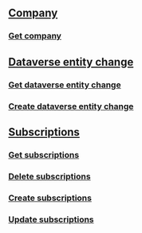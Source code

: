 
<!-- START>DO_NOT_EDIT -->
<!-- IMPORTANT:Do not edit any of the content between here and the END>DO_NOT_EDIT. -->
## [Company](resources/dynamics_company.md)
### [Get company](api/dynamics_company_get.md)
## [Dataverse entity change](resources/dynamics_dataverseentitychange.md)
### [Get dataverse entity change](api/dynamics_dataverseentitychange_get.md)
### [Create dataverse entity change](api/dynamics_dataverseentitychange_create.md)
## [Subscriptions](resources/dynamics_subscriptions.md)
### [Get subscriptions](api/dynamics_subscriptions_get.md)
### [Delete subscriptions](api/dynamics_subscriptions_delete.md)
### [Create subscriptions](api/dynamics_subscriptions_create.md)
### [Update subscriptions](api/dynamics_subscriptions_update.md)
<!-- IMPORTANT: END>DO_NOT_EDIT -->
